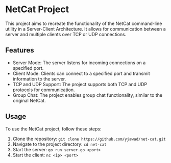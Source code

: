 # NetCat Project

This project aims to recreate the functionality of the NetCat command-line utility in a Server-Client Architecture. It allows for communication between a server and multiple clients over TCP or UDP connections.

## Features

- Server Mode: The server listens for incoming connections on a specified port.
- Client Mode: Clients can connect to a specified port and transmit information to the server.
- TCP and UDP Support: The project supports both TCP and UDP protocols for communication.
- Group Chat: The project enables group chat functionality, similar to the original NetCat.

## Usage

To use the NetCat project, follow these steps:

1. Clone the repository: `git clone https://github.com/yjawad/net-cat.git`
2. Navigate to the project directory: `cd net-cat`
4. Start the server: `go run server.go <port>`
5. Start the client: `nc <ip> <port>`

